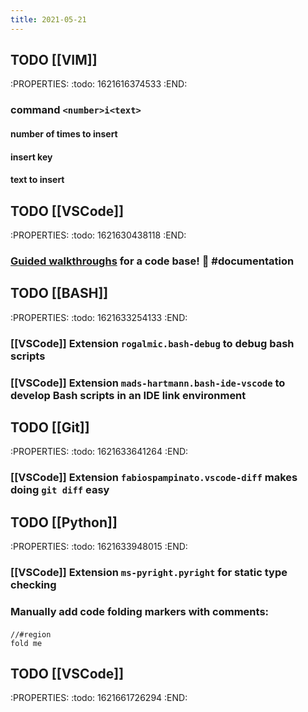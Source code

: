 ```yaml
---
title: 2021-05-21
---
```


## TODO [[VIM]]
:PROPERTIES:
:todo: 1621616374533
:END:
### command `<number>i<text>`
#### number of times to insert
#### insert key
#### text to insert
## TODO [[VSCode]]
:PROPERTIES:
:todo: 1621630438118
:END:
### [Guided walkthroughs](https://github.com/microsoft/codetour) for a code base! 🤯 #documentation
## TODO [[BASH]]
:PROPERTIES:
:todo: 1621633254133
:END:
### [[VSCode]] Extension `rogalmic.bash-debug` to debug bash scripts
### [[VSCode]] Extension `mads-hartmann.bash-ide-vscode` to develop Bash scripts in an IDE link environment
## TODO [[Git]]
:PROPERTIES:
:todo: 1621633641264
:END:
### [[VSCode]] Extension `fabiospampinato.vscode-diff` makes doing `git diff` easy
## TODO [[Python]]
:PROPERTIES:
:todo: 1621633948015
:END:
### [[VSCode]] Extension `ms-pyright.pyright` for static type checking
### Manually add code folding markers with comments:
#### 
```
//#region
fold me

```
## TODO [[VSCode]]
:PROPERTIES:
:todo: 1621661726294
:END:
